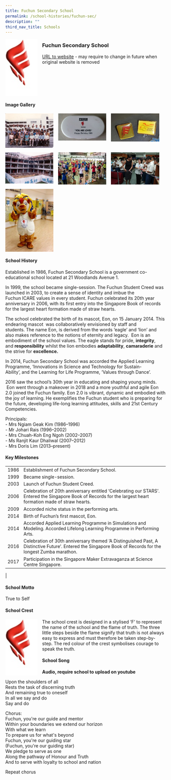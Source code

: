 ```yaml
---
title: Fuchun Secondary School
permalink: /school-histories/fuchun-sec/
description: ""
third_nav_title: Schools
---
```

<img src="/images/fuchunsec9.jpg" style="width:20%;margin-right:15px;" align = "left">

### **Fuchun Secondary School**
[URL to website](https://fuchunsec.moe.edu.sg/) - may require to change in future when original website is removed

<br clear="left">

#### **Image Gallery**

<p><a href="https://d1yxymztqoj7qn.amplifyapp.com/images/fuchunsec2.jpg">  
<img src="/images/fuchunsec2.jpg" style="width:30%;margin-right:15px;" align = "left">
</a></p>

<p><a href="https://d1yxymztqoj7qn.amplifyapp.com/images/fuchunsec3.jpg">  
<img src="/images/fuchunsec3.jpg" style="width:30%;margin-right:15px;" align = "left">
</a></p>

<p><a href="https://d1yxymztqoj7qn.amplifyapp.com/images/fuchunsec4.jpg">  
<img src="/images/fuchunsec4.jpg" style="width:30%;margin-right:15px;" align = "left">
</a></p>

<br clear="left">

<p><a href="https://d1yxymztqoj7qn.amplifyapp.com/images/fuchunsec5.jpg">  
<img src="/images/fuchunsec5.jpg" style="width:30%;margin-right:15px;" align = "left">
</a></p>

<p><a href="https://d1yxymztqoj7qn.amplifyapp.com/images/fuchunsec6.jpg">  
<img src="/images/fuchunsec6.jpg" style="width:30%;margin-right:15px;" align = "left">
</a></p>

<p><a href="https://d1yxymztqoj7qn.amplifyapp.com/images/fuchunsec7.jpg">  
<img src="/images/fuchunsec7.jpg" style="width:30%;margin-right:15px;" align = "left">
</a></p>

<br clear="left">

<p><a href="https://d1yxymztqoj7qn.amplifyapp.com/images/fuchunsec8.jpg">  
<img src="/images/fuchunsec8.jpg" style="width:30%;margin-right:15px;" align = "left">
</a></p>

<br clear="left">

#### **School History**
Established in 1986, Fuchun Secondary School is a government co-educational school located at 21 Woodlands Avenue 1.  
  
In 1999, the school became single-session. The Fuchun Student Creed was launched in 2003, to create a sense of identity and imbue the Fuchun ICARE values in every student. Fuchun celebrated its 20th year anniversary in 2006, with its first entry into the Singapore Book of records for the largest heart formation made of straw hearts.

The school celebrated the birth of its mascot, Eon, on 15 January 2014. This endearing mascot  was collaboratively envisioned by staff and students. The name Eon, is derived from the words ‘eagle’ and ‘lion’ and also makes reference to the notions of eternity and legacy.  Eon is an embodiment of the school values. The eagle stands for pride, **integrity**, and **responsibility** whilst the lion embodies **adaptability**, **camaraderie** and the strive for **excellence.**

In 2014, Fuchun Secondary School was accorded the Applied Learning Programme, ‘Innovations in Science and Technology for Sustain-Ability’, and the Learning for Life Programme, ‘Values through Dance’.

2016 saw the school’s 30th year in educating and shaping young minds.  Eon went through a makeover in 2018 and a more youthful and agile Eon 2.0 joined the Fuchun family. Eon 2.0 is vibrant, dynamic and embodied with the joy of learning. He exemplifies the Fuchun student who is preparing for the future, developing life-long learning attitudes, skills and 21st Century Competencies.

Principals:<br>
\- Mrs Ngiam Geak Kim (1986–1996)<br>
\- Mr Johari Rais (1996–2002)<br>
\- Mrs Chuah-Koh Eng Ngoh (2002–2007)<br>
\- Ms Ranjit Kaur Dhaliwal (2007–2012)<br>
\- Mrs Doris Lim (2013–present)

#### **Key Milestones**

|  |  |
|:---:|---|
| 1986 | Establishment of Fuchun Secondary School. |
| 1999 | Became single-session. |
| 2003 | Launch of Fuchun Student Creed. |
| 2006 | Celebration of 20th anniversary entitled ‘Celebrating our STARS’. Entered the Singapore Book of Records for the largest heart formation made of straw hearts. |
| 2009 | Accorded niche status in the performing arts. |
| 2014 | Birth of Fuchun’s first mascot, Eon. |
| 2014 | Accorded Applied Learning Programme in Simulations and Modeling. Accorded Lifelong Learning Programme in Performing Arts. |
| 2016 | Celebration of 30th anniversary themed ‘A Distinguished Past, A Distinctive Future’. Entered the Singapore Book of Records for the longest Zumba marathon. |
| 2017 | Participation in the Singapore Maker Extravaganza at Science Centre Singapore. |
|

#### **School Motto**
True to Self

#### **School Crest**
<img src="/images/fuchunsec9.jpg" style="width:20%;margin-right:15px;" align = "left">

The school crest is designed in a stylised ‘F’ to represent the name of the school and the flame of truth. The three little steps beside the flame signify that truth is not always easy to express and must therefore be taken step-by-step. The red colour of the crest symbolises courage to speak the truth.

#### **School Song**
**Audio, require school to upload on youtube**

Upon the shoulders of all<br>
Rests the task of discerning truth<br>
And remaining true to oneself<br>
In all we say and do<br>
Say and do

Chorus:<br>
Fuchun, you're our guide and mentor<br>
Within your boundaries we extend our horizon<br>
With what we learn<br>
To prepare us for what's beyond<br>
Fuchun, you're our guiding star<br>
(Fuchun, you're our guiding star)<br>
We pledge to serve as one<br>
Along the pathway of Honour and Truth<br>
And to serve with loyalty to school and nation

Repeat chorus